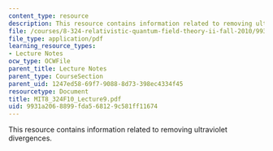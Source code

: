 ```yaml
---
content_type: resource
description: This resource contains information related to removing ultraviolet divergences.
file: /courses/8-324-relativistic-quantum-field-theory-ii-fall-2010/9931a2068899fda568129c581ff11674_MIT8_324F10_Lecture9.pdf
file_type: application/pdf
learning_resource_types:
- Lecture Notes
ocw_type: OCWFile
parent_title: Lecture Notes
parent_type: CourseSection
parent_uid: 1247ed58-69f7-9088-8d73-398ec4334f45
resourcetype: Document
title: MIT8_324F10_Lecture9.pdf
uid: 9931a206-8899-fda5-6812-9c581ff11674
---
```

This resource contains information related to removing ultraviolet divergences.

